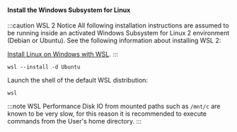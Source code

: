 #### Install the Windows Subsystem for Linux

:::caution WSL 2 Notice
All following installation instructions are assumed to be running inside an activated Windows Subsystem for Linux 2 environment (Debian or Ubuntu). See the following information about installing WSL 2:

[Install Linux on Windows with WSL](https://learn.microsoft.com/en-us/windows/wsl/install).
:::

```shell
wsl --install -d Ubuntu
```

Launch the shell of the default WSL distribution:

```shell
wsl
```

:::note WSL Performance
Disk IO from mounted paths such as `/mnt/c` are known to be very slow, for this reason it is recommended to execute commands from the User's home directory.
:::

